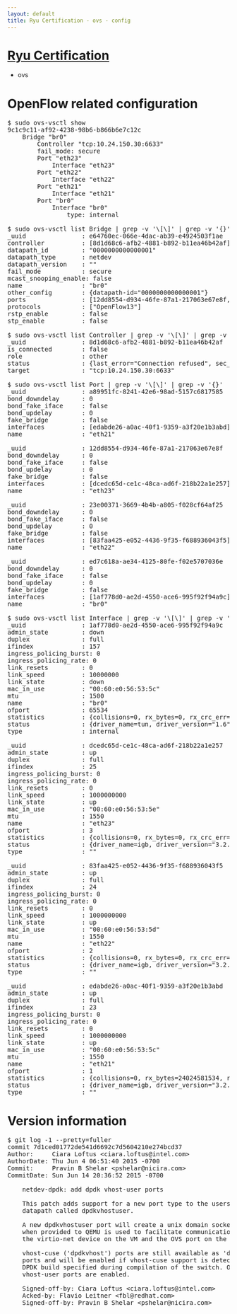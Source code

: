 ```yaml
---
layout: default
title: Ryu Certification - ovs - config
---
```

# [Ryu Certification](http://osrg.github.io/ryu/certification.html)
* ovs 

# OpenFlow related configuration
<pre>
$ sudo ovs-vsctl show
9c1c9c11-af92-4238-98b6-b866b6e7c12c
    Bridge "br0"
        Controller "tcp:10.24.150.30:6633"
        fail_mode: secure
        Port "eth23"
            Interface "eth23"
        Port "eth22"
            Interface "eth22"
        Port "eth21"
            Interface "eth21"
        Port "br0"
            Interface "br0"
                type: internal

$ sudo ovs-vsctl list Bridge | grep -v '\[\]' | grep -v '{}'
_uuid               : e64760ec-066e-4dac-ab39-e4924503f1ae
controller          : [8d1d68c6-afb2-4881-b892-b11ea46b42af]
datapath_id         : "0000000000000001"
datapath_type       : netdev
datapath_version    : "<built-in>"
fail_mode           : secure
mcast_snooping_enable: false
name                : "br0"
other_config        : {datapath-id="0000000000000001"}
ports               : [12dd8554-d934-46fe-87a1-217063e67e8f, 23e00371-3669-4b4b-a805-f028cf64af25, a89951fc-8241-42e6-98ad-5157c6817585, ed7c618a-ae34-4125-80fe-f02e5707036e]
protocols           : ["OpenFlow13"]
rstp_enable         : false
stp_enable          : false

$ sudo ovs-vsctl list Controller | grep -v '\[\]' | grep -v '{}'
_uuid               : 8d1d68c6-afb2-4881-b892-b11ea46b42af
is_connected        : false
role                : other
status              : {last_error="Connection refused", sec_since_disconnect="3", state=BACKOFF}
target              : "tcp:10.24.150.30:6633"

$ sudo ovs-vsctl list Port | grep -v '\[\]' | grep -v '{}'
_uuid               : a89951fc-8241-42e6-98ad-5157c6817585
bond_downdelay      : 0
bond_fake_iface     : false
bond_updelay        : 0
fake_bridge         : false
interfaces          : [edabde26-a0ac-40f1-9359-a3f20e1b3abd]
name                : "eth21"

_uuid               : 12dd8554-d934-46fe-87a1-217063e67e8f
bond_downdelay      : 0
bond_fake_iface     : false
bond_updelay        : 0
fake_bridge         : false
interfaces          : [dcedc65d-ce1c-48ca-ad6f-218b22a1e257]
name                : "eth23"

_uuid               : 23e00371-3669-4b4b-a805-f028cf64af25
bond_downdelay      : 0
bond_fake_iface     : false
bond_updelay        : 0
fake_bridge         : false
interfaces          : [83faa425-e052-4436-9f35-f688936043f5]
name                : "eth22"

_uuid               : ed7c618a-ae34-4125-80fe-f02e5707036e
bond_downdelay      : 0
bond_fake_iface     : false
bond_updelay        : 0
fake_bridge         : false
interfaces          : [1af778d0-ae2d-4550-ace6-995f92f94a9c]
name                : "br0"

$ sudo ovs-vsctl list Interface | grep -v '\[\]' | grep -v '{}'
_uuid               : 1af778d0-ae2d-4550-ace6-995f92f94a9c
admin_state         : down
duplex              : full
ifindex             : 157
ingress_policing_burst: 0
ingress_policing_rate: 0
link_resets         : 0
link_speed          : 10000000
link_state          : down
mac_in_use          : "00:60:e0:56:53:5c"
mtu                 : 1500
name                : "br0"
ofport              : 65534
statistics          : {collisions=0, rx_bytes=0, rx_crc_err=0, rx_dropped=0, rx_errors=0, rx_frame_err=0, rx_over_err=0, rx_packets=0, tx_bytes=0, tx_dropped=0, tx_errors=0, tx_packets=0}
status              : {driver_name=tun, driver_version="1.6", firmware_version="N/A"}
type                : internal

_uuid               : dcedc65d-ce1c-48ca-ad6f-218b22a1e257
admin_state         : up
duplex              : full
ifindex             : 25
ingress_policing_burst: 0
ingress_policing_rate: 0
link_resets         : 0
link_speed          : 1000000000
link_state          : up
mac_in_use          : "00:60:e0:56:53:5e"
mtu                 : 1550
name                : "eth23"
ofport              : 3
statistics          : {collisions=0, rx_bytes=0, rx_crc_err=0, rx_dropped=0, rx_errors=0, rx_frame_err=0, rx_over_err=0, rx_packets=0, tx_bytes=1176922500, tx_dropped=0, tx_errors=0, tx_packets=784615}
status              : {driver_name=igb, driver_version="3.2.10-k", firmware_version="2.10-9"}
type                : ""

_uuid               : 83faa425-e052-4436-9f35-f688936043f5
admin_state         : up
duplex              : full
ifindex             : 24
ingress_policing_burst: 0
ingress_policing_rate: 0
link_resets         : 0
link_speed          : 1000000000
link_state          : up
mac_in_use          : "00:60:e0:56:53:5d"
mtu                 : 1550
name                : "eth22"
ofport              : 2
statistics          : {collisions=0, rx_bytes=0, rx_crc_err=0, rx_dropped=0, rx_errors=0, rx_frame_err=0, rx_over_err=0, rx_packets=0, tx_bytes=18089315792, tx_dropped=0, tx_errors=0, tx_packets=12064077}
status              : {driver_name=igb, driver_version="3.2.10-k", firmware_version="2.10-9"}
type                : ""

_uuid               : edabde26-a0ac-40f1-9359-a3f20e1b3abd
admin_state         : up
duplex              : full
ifindex             : 23
ingress_policing_burst: 0
ingress_policing_rate: 0
link_resets         : 0
link_speed          : 1000000000
link_state          : up
mac_in_use          : "00:60:e0:56:53:5c"
mtu                 : 1550
name                : "eth21"
ofport              : 1
statistics          : {collisions=0, rx_bytes=24024581534, rx_crc_err=0, rx_dropped=0, rx_errors=0, rx_frame_err=0, rx_over_err=0, rx_packets=16026376, tx_bytes=0, tx_dropped=0, tx_errors=0, tx_packets=0}
status              : {driver_name=igb, driver_version="3.2.10-k", firmware_version="2.10-9"}
type                : ""
</pre>

# Version information
<pre>
$ git log -1 --pretty=fuller
commit 7d1ced01772de541d6692c7d5604210e274bcd37
Author:     Ciara Loftus &lt;ciara.loftus@intel.com&gt;
AuthorDate: Thu Jun 4 06:51:40 2015 -0700
Commit:     Pravin B Shelar &lt;pshelar@nicira.com&gt;
CommitDate: Sun Jun 14 20:36:52 2015 -0700

    netdev-dpdk: add dpdk vhost-user ports
    
    This patch adds support for a new port type to the userspace
    datapath called dpdkvhostuser.
    
    A new dpdkvhostuser port will create a unix domain socket which
    when provided to QEMU is used to facilitate communication between
    the virtio-net device on the VM and the OVS port on the host.
    
    vhost-cuse &#40;'dpdkvhost'&#41; ports are still available as 'dpdkvhostcuse'
    ports and will be enabled if vhost-cuse support is detected in the
    DPDK build specified during compilation of the switch. Otherwise,
    vhost-user ports are enabled.
    
    Signed-off-by: Ciara Loftus &lt;ciara.loftus@intel.com&gt;
    Acked-by: Flavio Leitner &lt;fbl@redhat.com&gt;
    Signed-off-by: Pravin B Shelar &lt;pshelar@nicira.com&gt;
</pre>
